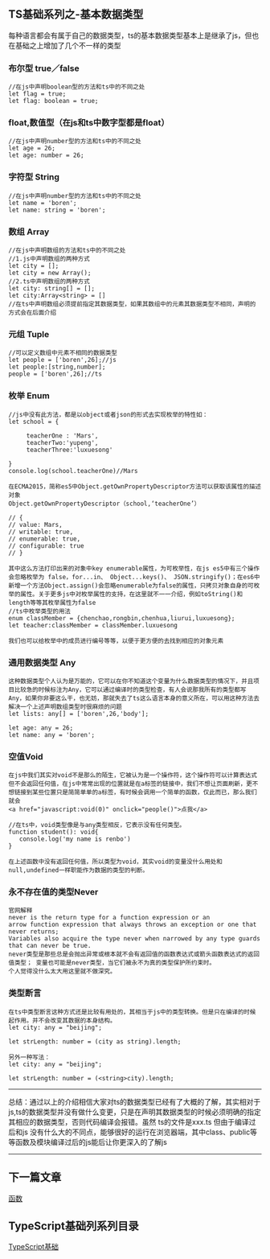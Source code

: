 ## TS基础系列之-基本数据类型

每种语言都会有属于自己的数据类型，ts的基本数据类型基本上是继承了js，但也在基础之上增加了几个不一样的类型

### 布尔型 true／false <br/>
```
//在js中声明boolean型的方法和ts中的不同之处
let flag = true;
let flag: boolean = true;
```

### float,数值型（在js和ts中数字型都是float）<br/>
```
//在js中声明number型的方法和ts中的不同之处
let age = 26;
let age: number = 26;
```

### 字符型 String <br/> 
```
//在js中声明number型的方法和ts中的不同之处
let name = 'boren';
let name: string = 'boren';
```

### 数组 Array <br/> 
```
//在js中声明数组的方法和ts中的不同之处
//1.js中声明数组的两种方式
let city = [];
let city = new Array();
//2.ts中声明数组的两种方式
let city: string[] = [];
let city:Array<string> = []
//在ts中声明数组必须提前指定其数据类型，如果其数组中的元素其数据类型不相同，声明的方式会在后面介绍
```

### 元组 Tuple <br/> 
```
//可以定义数组中元素不相同的数据类型
let people = ['boren',26];//js
let people:[string,number];
people = ['boren',26];//ts
```

### 枚举 Enum <br/> 
```
//js中没有此方法，都是以object或者json的形式去实现枚举的特性如：
let school = {

     teacherOne : 'Mars',
     teacherTwo:'yupeng',
     teacherThree:'luxuesong'

} 
console.log(school.teacherOne)//Mars

在ECMA2015，简称es5中Object.getOwnPropertyDescriptor方法可以获取该属性的描述对象
Object.getOwnPropertyDescriptor（school,‘teacherOne’）

// {
// value: Mars,
// writable: true,
// enumerable: true,
// configurable: true
// }

其中这么方法打印出来的对象中key enumerable属性，为可枚举性，在js es5中有三个操作会忽略枚举为 false，for...in、 Object...keys()、 JSON.stringify()；在es6中新增一个方法Object.assign()会忽略enumerable为false的属性，只拷贝对象自身的可枚举的属性。关于更多js中对枚举属性的支持，在这里就不一一介绍，例如toString()和length等等其枚举属性为false
//ts中枚举类型的用法
enum classMember = {chenchao,rongbin,chenhua,liurui,luxuesong};
let teacher:classMember = classMember.luxuesong

我们也可以给枚举中的成员进行编号等等，以便于更方便的去找到相应的对象元素
```

### 通用数据类型 Any<br/>
```
这种数据类型个人认为是万能的，它可以在你不知道这个变量为什么数据类型的情况下，并且项目比较急的时候标注为Any，它可以通过编译时的类型检查，有人会说那我所有的类型都写Any，如果你非要这么干，也无妨，那就失去了ts这么语言本身的意义所在，可以用这种方法去解决一个上述声明数组类型时很麻烦的问题
let lists: any[] = ['boren',26,'body']; 

let age: any = 26;
let name: any = 'boren';
```

### 空值Void <br/>
```
在js中我们其实对void不是那么的陌生，它被认为是一个操作符，这个操作符可以计算表达式但不会返回任何值，在js中常常出现的位置就是在a标签的链接中，我们不想让页面刷新，更不想链接到某些位置只是简简单单的a标签，有时候会调用一个简单的函数，仅此而已，那么我们就会
<a href="javascript:void(0)" onclick="people()">点我</a>

//在ts中，void类型像是与any类型相反，它表示没有任何类型。
function student(): void{
   console.log('my name is renbo')
}

在上述函数中没有返回任何值，所以类型为void，其实void的变量没什么用处和null,undefined一样职能作为数据的类型的判断。
```

### 永不存在值的类型Never<br/>
```
官网解释
never is the return type for a function expression or an 
arrow function expression that always throws an exception or one that 
never returns;
Variables also acquire the type never when narrowed by any type guards that can never be true. 
never类型是那些总是会抛出异常或根本就不会有返回值的函数表达式或箭头函数表达式的返回值类型； 变量也可能是never类型，当它们被永不为真的类型保护所约束时。
个人觉得没什么太大用这里就不做深究。
```

### 类型断言 <br/>
```
在ts中类型断言这种方式还是比较有用处的，其相当于js中的类型转换。但是只在编译的时候起作用。并不会改变其数据的本身结构。
let city: any = "beijing";

let strLength: number = (city as string).length;

另外一种写法：
let city: any = "beijing";

let strLength: number = (<string>city).length;
```
<hr/>
总结：通过以上的介绍相信大家对ts的数据类型已经有了大概的了解，其实相对于js,ts的数据类型并没有做什么变更，只是在声明其数据类型的时候必须明确的指定其相应的数据类型，否则代码编译会报错。虽然 ts的文件是xxx.ts 但由于编译过后和js 没有什么大的不同点，能够很好的运行在浏览器端，其中class、public等等函数及模块编译过后的js能后让你更深入的了解js

<hr/>

## 下一篇文章
<a href='https://github.com/MarsPen/-notes-summary/blob/master/typescript/function.md'>函数</a>

## TypeScript基础列系列目录
<a href='https://github.com/MarsPen/-notes-summary/blob/master/typescript/index.md'>TypeScript基础</a>



                
